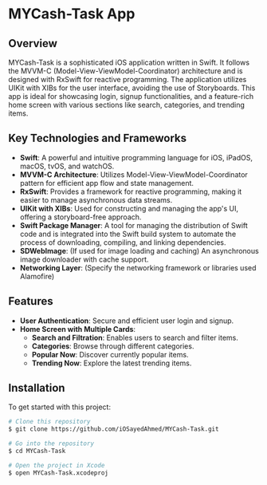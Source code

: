 # MYCash-Task App

## Overview
MYCash-Task is a sophisticated iOS application written in Swift. It follows the MVVM-C (Model-View-ViewModel-Coordinator) architecture and is designed with RxSwift for reactive programming. The application utilizes UIKit with XIBs for the user interface, avoiding the use of Storyboards. This app is ideal for showcasing login, signup functionalities, and a feature-rich home screen with various sections like search, categories, and trending items.

## Key Technologies and Frameworks
- **Swift**: A powerful and intuitive programming language for iOS, iPadOS, macOS, tvOS, and watchOS.
- **MVVM-C Architecture**: Utilizes Model-View-ViewModel-Coordinator pattern for efficient app flow and state management.
- **RxSwift**: Provides a framework for reactive programming, making it easier to manage asynchronous data streams.
- **UIKit with XIBs**: Used for constructing and managing the app's UI, offering a storyboard-free approach.
- **Swift Package Manager**: A tool for managing the distribution of Swift code and is integrated into the Swift build system to automate the process of downloading, compiling, and linking dependencies.
- **SDWebImage**: (If used for image loading and caching) An asynchronous image downloader with cache support.
- **Networking Layer**: (Specify the networking framework or libraries used  Alamofire)

## Features
- **User Authentication**: Secure and efficient user login and signup.
- **Home Screen with Multiple Cards**: 
  - **Search and Filtration**: Enables users to search and filter items.
  - **Categories**: Browse through different categories.
  - **Popular Now**: Discover currently popular items.
  - **Trending Now**: Explore the latest trending items.

## Installation
To get started with this project:

```bash
# Clone this repository
$ git clone https://github.com/iOSayedAhmed/MYCash-Task.git

# Go into the repository
$ cd MYCash-Task

# Open the project in Xcode
$ open MYCash-Task.xcodeproj
